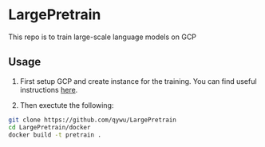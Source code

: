 # LargePretrain

This repo is to train large-scale language models on GCP

## Usage

1. First setup GCP and create instance for the training. You can find useful instructions [here](https://github.com/qywu/TorchFly/tree/master/examples/GCP%20Preemptible).

2. Then exectute the following:

```bash
git clone https://github.com/qywu/LargePretrain
cd LargePretrain/docker
docker build -t pretrain .
```